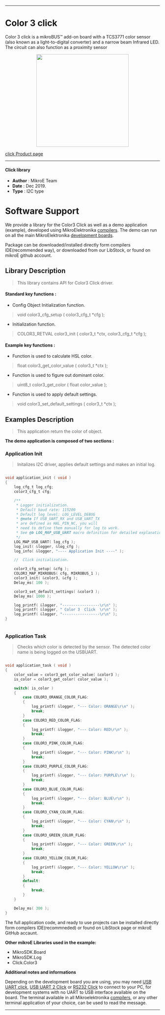 
 

---
# Color 3 click

Color 3 click is a mikroBUS™ add-on board with a TCS3771 color sensor (also known as a light-to-digital converter) and a narrow beam Infrared LED. The circuit can also function as a proximity sensor

<p align="center">
  <img src="https://download.mikroe.com/images/click_for_ide/color3_click.png" height=300px>
</p>

[click Product page](https://www.mikroe.com/color-3-click)

---


#### Click library 

- **Author**        : MikroE Team
- **Date**          : Dec 2019.
- **Type**          : I2C type


# Software Support

We provide a library for the Color3 Click 
as well as a demo application (example), developed using MikroElektronika 
[compilers](https:///shop.mikroe.com/compilers). 
The demo can run on all the main MikroElektronika [development boards](https:///shop.mikroe.com/development-boards).

Package can be downloaded/installed directly form compilers IDE(recommended way), or downloaded from our LibStock, or found on mikroE github account. 

## Library Description

> This library contains API for Color3 Click driver.

#### Standard key functions :

- Config Object Initialization function.
> void color3_cfg_setup ( color3_cfg_t *cfg ); 
 
- Initialization function.
> COLOR3_RETVAL color3_init ( color3_t *ctx, color3_cfg_t *cfg );

#### Example key functions :

- Function is used to calculate HSL color.
> float color3_get_color_value ( color3_t *ctx );
 
- Function is used to figure out dominant color.
> uint8_t color3_get_color ( float color_value );

- Function is used to apply default settings.
> void color3_set_default_settings ( color3_t *ctx );

## Examples Description

> This application return the color of object.

**The demo application is composed of two sections :**

### Application Init 

> Initalizes I2C driver, applies default settings and makes an initial log.

```c

void application_init ( void )
{
    log_cfg_t log_cfg;
    color3_cfg_t cfg;

    /** 
     * Logger initialization.
     * Default baud rate: 115200
     * Default log level: LOG_LEVEL_DEBUG
     * @note If USB_UART_RX and USB_UART_TX 
     * are defined as HAL_PIN_NC, you will 
     * need to define them manually for log to work. 
     * See @b LOG_MAP_USB_UART macro definition for detailed explanation.
     */
    LOG_MAP_USB_UART( log_cfg );
    log_init( &logger, &log_cfg );
    log_info( &logger, "---- Application Init ----" );

    //  Click initialization.

    color3_cfg_setup( &cfg );
    COLOR3_MAP_MIKROBUS( cfg, MIKROBUS_1 );
    color3_init( &color3, &cfg );
    Delay_ms( 100 );

    color3_set_default_settings( &color3 );
    Delay_ms( 1000 );

    log_printf( &logger, "-----------------\r\n" );
    log_printf( &logger, " Color 3  Click  \r\n" );
    log_printf( &logger, "-----------------\r\n" );
}
  
```

### Application Task

> Checks which color is detected by the sensor.
> The detected color name is being logged on the USBUART.

```c

void application_task ( void )
{
    color_value = color3_get_color_value( &color3 );
    is_color = color3_get_color( color_value );

    switch( is_color )
    {
        case COLOR3_ORANGE_COLOR_FLAG:
        {
            log_printf( &logger, "--- Color: ORANGE\r\n" );
            break;
        }
        case COLOR3_RED_COLOR_FLAG:
        {
            log_printf( &logger, "--- Color: RED\r\n" );
            break;
        }
        case COLOR3_PINK_COLOR_FLAG:
        {
            log_printf( &logger, "--- Color: PINK\r\n" );
            break;
        }
        case COLOR3_PURPLE_COLOR_FLAG:
        {
            log_printf( &logger, "--- Color: PURPLE\r\n" );
            break;
        }
        case COLOR3_BLUE_COLOR_FLAG:
        {
            log_printf( &logger, "--- Color: BLUE\r\n" );
            break;
        }
        case COLOR3_CYAN_COLOR_FLAG:
        {
            log_printf( &logger, "--- Color: CYAN\r\n" );
            break;
        }
        case COLOR3_GREEN_COLOR_FLAG:
        {
            log_printf( &logger, "--- Color: GREEN\r\n" );
            break;
        }
        case COLOR3_YELLOW_COLOR_FLAG:
        {
            log_printf( &logger, "--- Color: YELLOW\r\n" );
            break;
        }
        default:
        {
            break;
        }
    }

    Delay_ms( 300 );
}  

```


The full application code, and ready to use projects can be  installed directly form compilers IDE(recommneded) or found on LibStock page or mikroE GitHub accaunt.

**Other mikroE Libraries used in the example:** 

- MikroSDK.Board
- MikroSDK.Log
- Click.Color3

**Additional notes and informations**

Depending on the development board you are using, you may need 
[USB UART click](https:///shop.mikroe.com/usb-uart-click), 
[USB UART 2 Click](https:///shop.mikroe.com/usb-uart-2-click) or 
[RS232 Click](https:///shop.mikroe.com/rs232-click) to connect to your PC, for 
development systems with no UART to USB interface available on the board. The 
terminal available in all Mikroelektronika 
[compilers](https:///shop.mikroe.com/compilers), or any other terminal application 
of your choice, can be used to read the message.



---
